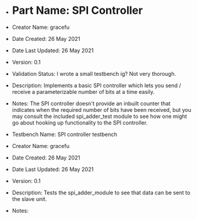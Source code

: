 * # Part Name: SPI Controller
* Creator Name: gracefu
* Date Created: 26 May 2021
* Date Last Updated: 26 May 2021
* Version: 0.1
* Validation Status: I wrote a small testbench ig? Not very thorough.
* Description: Implements a basic SPI controller which lets you send / receive a parameterizable number of bits at a time easily.
* Notes: The SPI controller doesn't provide an inbuilt counter that indicates when the required number of bits have been received, but you may consult the included spi_adder_test module to see how one might go about hooking up functionality to the SPI controller.


* Testbench Name: SPI controller testbench
* Creator Name: gracefu
* Date Created: 26 May 2021
* Date Last Updated: 26 May 2021
* Version: 0.1
* Description: Tests the spi_adder_module to see that data can be sent to the slave unit.
* Notes:
